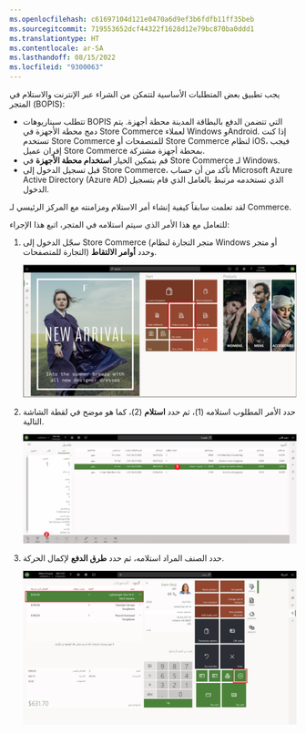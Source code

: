 ```yaml
---
ms.openlocfilehash: c61697104d121e0470a6d9ef3b6fdfb11ff35beb
ms.sourcegitcommit: 719553652dcf44322f1628d12e79bc870ba0ddd1
ms.translationtype: HT
ms.contentlocale: ar-SA
ms.lasthandoff: 08/15/2022
ms.locfileid: "9300063"
---
```

يجب تطبيق بعض المتطلبات الأساسية لتتمكن من الشراء عبر الإنترنت والاستلام في المتجر (BOPIS):

- تتطلب سيناريوهات BOPIS التي تتضمن الدفع بالبطاقة المدينة محطة أجهزة. يتم دمج محطة الأجهزة في Store Commerce لعملاء Windows وAndroid. إذا كنت تستخدم Store Commerce للمتصفحات أو Store Commerce لنظام iOS، فيجب إقران عميل Store Commerce بمحطة أجهزة مشتركة. 
- قم بتمكين الخيار **استخدام محطة الأجهزة** في Store Commerce لـ Windows.
- قبل تسجيل الدخول إلى Store Commerce، تأكد من أن حساب Microsoft Azure Active Directory (Azure AD) الذي تستخدمه مرتبط بالعامل الذي قام بتسجيل الدخول.‬

لقد تعلمت سابقاً كيفية إنشاء أمر الاستلام ومزامنته مع المركز الرئيسي لـ Commerce.

للتعامل مع هذا الأمر الذي سيتم استلامه في المتجر، اتبع هذا الإجراء:
 
1. سجّل الدخول إلى Store Commerce (متجر التجارة لنظام Windows أو متجر التجارة للمتصفحات) وحدد **أوامر الالتقاط**.

    [ ![لقطة شاشة للإجراء "الأوامر المطلوب استلامها" في Dynamics 365 Commerce.](../media/orders-pick-up-ss.jpg) ](../media/orders-pick-up-ss.jpg#lightbox)
    
2. حدد الأمر المطلوب استلامه (1)، ثم حدد **استلام** (2)، كما هو موضح في لقطة الشاشة التالية.

    [ ![لقطة شاشة لإجراء الاستلام في Dynamics 365 Commerce.](../media/pick-up-ss.jpg) ](../media/pick-up-ss.jpg#lightbox)
    
3. حدد الصنف المراد استلامه، ثم حدد **طرق الدفع** لإكمال الحركة.

    [ ![لقطة شاشة للإجراء "طرق الدفع" في Dynamics 365 Commerce.](../media/payment-methods-ss.jpg) ](../media/payment-methods-ss.jpg#lightbox) 

